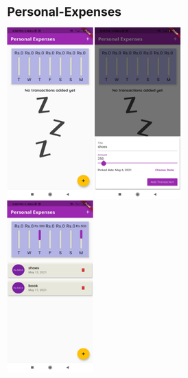 # Personal-Expenses
<p align ="centre">
<img src="https://github.com/GaganVashisht/Personal-Expenses/blob/766fecad37b476d1aa1106018098bbe18b53a54c/Expenses%20images/Screenshot_2021-05-17-16-58-44-345_com.example.personalexpense.jpg"  alt="main_view" width="200" height="400" />
<img src="https://github.com/GaganVashisht/Personal-Expenses/blob/2ce4ab6614caa081f4f6ceeb0ddbeaa456228936/Expenses%20images/Screenshot_2021-05-17-16-59-05-167_com.example.personalexpense.jpg"  alt="adding expenses" width="200" height="400" />
<img src="https://github.com/GaganVashisht/Personal-Expenses/blob/2ce4ab6614caa081f4f6ceeb0ddbeaa456228936/Expenses%20images/Screenshot_2021-05-17-17-00-17-598_com.example.personalexpense.jpg"  alt="final view" width="200" height="400" />
  </p>

